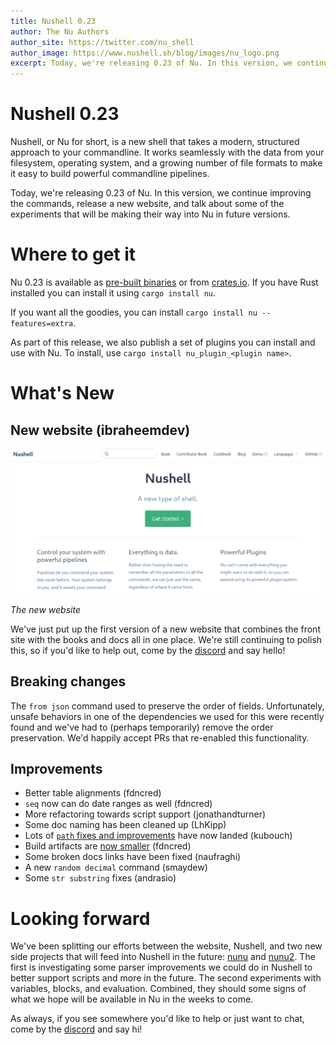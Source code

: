 ```yaml
---
title: Nushell 0.23
author: The Nu Authors
author_site: https://twitter.com/nu_shell
author_image: https://www.nushell.sh/blog/images/nu_logo.png
excerpt: Today, we're releasing 0.23 of Nu. In this version, we continue improving the commands, release a new website, and talk about some of the experiments that will be making their way into Nu in future versions. 
---
```


# Nushell 0.23

Nushell, or Nu for short, is a new shell that takes a modern, structured approach to your commandline. It works seamlessly with the data from your filesystem, operating system, and a growing number of file formats to make it easy to build powerful commandline pipelines.

Today, we're releasing 0.23 of Nu. In this version, we continue improving the commands, release a new website, and talk about some of the experiments that will be making their way into Nu in future versions.

<!-- more -->

# Where to get it

Nu 0.23 is available as [pre-built binaries](https://github.com/nushell/nushell/releases/tag/0.23.0) or from [crates.io](https://crates.io/crates/nu). If you have Rust installed you can install it using `cargo install nu`.

If you want all the goodies, you can install `cargo install nu --features=extra`.

As part of this release, we also publish a set of plugins you can install and use with Nu. To install, use `cargo install nu_plugin_<plugin name>`.

# What's New

## New website (ibraheemdev)

![picture of the new Nushell website](../assets/images/0_23_website.png)

_The new website_

We've just put up the first version of a new website that combines the front site with the books and docs all in one place. We're still continuing to polish this, so if you'd like to help out, come by the [discord](https://discord.gg/NtAbbGn) and say hello!

## Breaking changes

The `from json` command used to preserve the order of fields. Unfortunately, unsafe behaviors in one of the dependencies we used for this were recently found and we've had to (perhaps temporarily) remove the order preservation. We'd happily accept PRs that re-enabled this functionality.

## Improvements

* Better table alignments (fdncred)
* `seq` now can do date ranges as well (fdncred)
* More refactoring towards script support (jonathandturner)
* Some doc naming has been cleaned up (LhKipp)
* Lots of [`path` fixes and improvements](https://github.com/nushell/nushell/pull/2742) have now landed (kubouch)
* Build artifacts are [now smaller](https://github.com/nushell/nushell/pull/2747) (fdncred)
* Some broken docs links have been fixed (naufraghi)
* A new `random decimal` command (smaydew)
* Some `str substring` fixes (andrasio)

# Looking forward

We've been splitting our efforts between the website, Nushell, and two new side projects that will feed into Nushell in the future: [nunu](https://github.com/jonathandturner/nunu/) and [nunu2](https://github.com/jonathandturner/nunu2).  The first is investigating some parser improvements we could do in Nushell to better support scripts and more in the future. The second experiments with variables, blocks, and evaluation. Combined, they should some signs of what we hope will be available in Nu in the weeks to come.

As always, if you see somewhere you'd like to help or just want to chat, come by the [discord](https://discord.gg/NtAbbGn) and say hi!